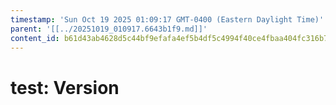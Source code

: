 ```yaml
---
timestamp: 'Sun Oct 19 2025 01:09:17 GMT-0400 (Eastern Daylight Time)'
parent: '[[../20251019_010917.6643b1f9.md]]'
content_id: b61d43ab4628d5c44bf9efafa4ef5b4df5c4994f40ce4fbaa404fc316b7033c2
---
```


# test: Version
